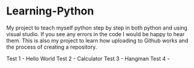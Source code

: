 # Learning-Python
My project to teach myself python step by step in both python and using visual studio. If you see any errors in the code I would be happy to hear them. This is also my project to learn how uploading to Github works and the process of creating a repository.



Test 1 - Hello World
Test 2 - Calculator
Test 3 - Hangman
Test 4 -
